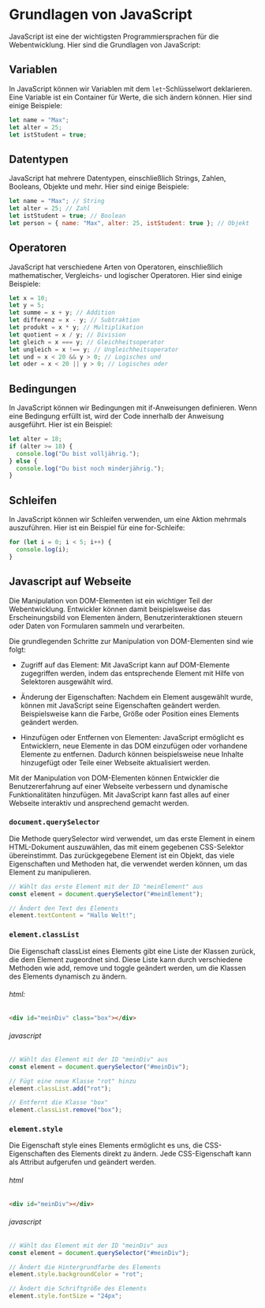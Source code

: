 # Grundlagen von JavaScript

JavaScript ist eine der wichtigsten Programmiersprachen für die Webentwicklung. Hier sind die Grundlagen von JavaScript:

## Variablen

In JavaScript können wir Variablen mit dem `let`-Schlüsselwort deklarieren. Eine Variable ist ein Container für Werte, die sich ändern können. Hier sind einige Beispiele:

```javascript
let name = "Max";
let alter = 25;
let istStudent = true;
```

## Datentypen

JavaScript hat mehrere Datentypen, einschließlich Strings, Zahlen, Booleans, Objekte und mehr. Hier sind einige Beispiele:
```javascript
let name = "Max"; // String
let alter = 25; // Zahl
let istStudent = true; // Boolean
let person = { name: "Max", alter: 25, istStudent: true }; // Objekt
```

## Operatoren
JavaScript hat verschiedene Arten von Operatoren, einschließlich mathematischer, Vergleichs- und logischer Operatoren. Hier sind einige Beispiele:
```javascript
let x = 10;
let y = 5;
let summe = x + y; // Addition
let differenz = x - y; // Subtraktion
let produkt = x * y; // Multiplikation
let quotient = x / y; // Division
let gleich = x === y; // Gleichheitsoperator
let ungleich = x !== y; // Ungleichheitsoperator
let und = x < 20 && y > 0; // Logisches und
let oder = x < 20 || y > 0; // Logisches oder
```


## Bedingungen
In JavaScript können wir Bedingungen mit if-Anweisungen definieren. Wenn eine Bedingung erfüllt ist, wird der Code innerhalb der Anweisung ausgeführt. Hier ist ein Beispiel:
```javascript
let alter = 18;
if (alter >= 18) {
  console.log("Du bist volljährig.");
} else {
  console.log("Du bist noch minderjährig.");
}
```

## Schleifen

In JavaScript können wir Schleifen verwenden, um eine Aktion mehrmals auszuführen. Hier ist ein Beispiel für eine for-Schleife:
```javascript
for (let i = 0; i < 5; i++) {
  console.log(i);
}
```

## Javascript auf Webseite
Die Manipulation von DOM-Elementen ist ein wichtiger Teil der Webentwicklung. Entwickler können damit beispielsweise das Erscheinungsbild von Elementen ändern, Benutzerinteraktionen steuern oder Daten von Formularen sammeln und verarbeiten.

Die grundlegenden Schritte zur Manipulation von DOM-Elementen sind wie folgt:

- Zugriff auf das Element: Mit JavaScript kann auf DOM-Elemente zugegriffen werden, indem das entsprechende Element mit Hilfe von Selektoren ausgewählt wird.

- Änderung der Eigenschaften: Nachdem ein Element ausgewählt wurde, können mit JavaScript seine Eigenschaften geändert werden. Beispielsweise kann die Farbe, Größe oder Position eines Elements geändert werden.

- Hinzufügen oder Entfernen von Elementen: JavaScript ermöglicht es Entwicklern, neue Elemente in das DOM einzufügen oder vorhandene Elemente zu entfernen. Dadurch können beispielsweise neue Inhalte hinzugefügt oder Teile einer Webseite aktualisiert werden.

Mit der Manipulation von DOM-Elementen können Entwickler die Benutzererfahrung auf einer Webseite verbessern und dynamische Funktionalitäten hinzufügen. Mit JavaScript kann fast alles auf einer Webseite interaktiv und ansprechend gemacht werden.

### `document.querySelector` 
Die Methode querySelector wird verwendet, um das erste Element in einem HTML-Dokument auszuwählen, das mit einem gegebenen CSS-Selektor übereinstimmt. Das zurückgegebene Element ist ein Objekt, das viele Eigenschaften und Methoden hat, die verwendet werden können, um das Element zu manipulieren.

```javascript
// Wählt das erste Element mit der ID "meinElement" aus
const element = document.querySelector("#meinElement");

// Ändert den Text des Elements
element.textContent = "Hallo Welt!";
```

### `element.classList`

Die Eigenschaft classList eines Elements gibt eine Liste der Klassen zurück, die dem Element zugeordnet sind. Diese Liste kann durch verschiedene Methoden wie add, remove und toggle geändert werden, um die Klassen des Elements dynamisch zu ändern.

###### html:
```html
<div id="meinDiv" class="box"></div>
```
###### javascript
```javascript
// Wählt das Element mit der ID "meinDiv" aus
const element = document.querySelector("#meinDiv");

// Fügt eine neue Klasse "rot" hinzu
element.classList.add("rot");

// Entfernt die Klasse "box"
element.classList.remove("box");
```

### `element.style`
Die Eigenschaft style eines Elements ermöglicht es uns, die CSS-Eigenschaften des Elements direkt zu ändern. Jede CSS-Eigenschaft kann als Attribut aufgerufen und geändert werden.

###### html
```html
<div id="meinDiv"></div>
```

###### javascript
```javascript
// Wählt das Element mit der ID "meinDiv" aus
const element = document.querySelector("#meinDiv");

// Ändert die Hintergrundfarbe des Elements
element.style.backgroundColor = "rot";

// Ändert die Schriftgröße des Elements
element.style.fontSize = "24px";
```
